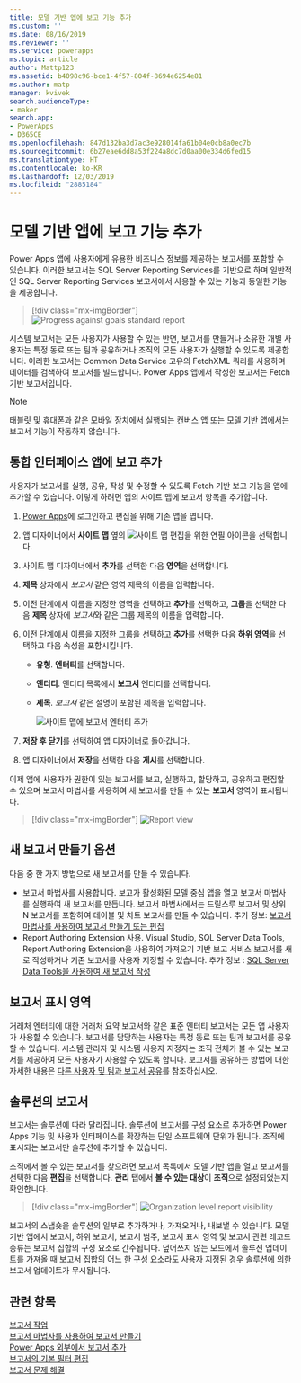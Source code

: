 ```yaml
---
title: 모델 기반 앱에 보고 기능 추가
ms.custom: ''
ms.date: 08/16/2019
ms.reviewer: ''
ms.service: powerapps
ms.topic: article
author: Mattp123
ms.assetid: b4098c96-bce1-4f57-804f-8694e6254e81
ms.author: matp
manager: kvivek
search.audienceType:
- maker
search.app:
- PowerApps
- D365CE
ms.openlocfilehash: 847d132ba3d7ac3e928014fa61b04e0cb8a0ec7b
ms.sourcegitcommit: 6b27eae6dd8a53f224a8dc7d0aa00e334d6fed15
ms.translationtype: HT
ms.contentlocale: ko-KR
ms.lasthandoff: 12/03/2019
ms.locfileid: "2885184"
---
```

# <a name="add-reporting-features-to-your-model-driven-app"></a>모델 기반 앱에 보고 기능 추가

Power Apps 앱에 사용자에게 유용한 비즈니스 정보를 제공하는 보고서를 포함할 수 있습니다. 이러한 보고서는 SQL Server Reporting Services를 기반으로 하며 일반적인 SQL Server Reporting Services 보고서에서 사용할 수 있는 기능과 동일한 기능을 제공합니다.

> [!div class="mx-imgBorder"] 
> ![](media/progress-against-goals-report.png "Progress against goals standard report")

시스템 보고서는 모든 사용자가 사용할 수 있는 반면, 보고서를 만들거나 소유한 개별 사용자는 특정 동료 또는 팀과 공유하거나 조직의 모든 사용자가 실행할 수 있도록 제공합니다. 이러한 보고서는 Common Data Service 고유의 FetchXML 쿼리를 사용하며 데이터를 검색하여 보고서를 빌드합니다. Power Apps 앱에서 작성한 보고서는 Fetch 기반 보고서입니다.

> [!NOTE]
> 태블릿 및 휴대폰과 같은 모바일 장치에서 실행되는 캔버스 앱 또는 모델 기반 앱에서는 보고서 기능이 작동하지 않습니다. 

<!-- Reports can be built in either of the following ways.

- From a model-driven app using the report wizard. More information: [Create or edit a report using the Report Wizard](/dynamics365/customer-engagement/basics/create-edit-copy-report-wizard) 
- Create custom reports using SQL Server Data Tools and Report Authoring Extensions. More information: [Reporting and Analytics Guide](/dynamics365/customer-engagement/analytics/reporting-analytics-with-dynamics-365)  -->


## <a name="add-reporting-to-a-unified-interface-app"></a>통합 인터페이스 앱에 보고 추가
사용자가 보고서를 실행, 공유, 작성 및 수정할 수 있도록 Fetch 기반 보고 기능을 앱에 추가할 수 있습니다. 이렇게 하려면 앱의 사이트 맵에 보고서 항목을 추가합니다. 

1. [Power Apps](https://make.powerapps.com/?utm_source=padocs&utm_medium=linkinadoc&utm_campaign=referralsfromdoc)에 로그인하고 편집을 위해 기존 앱을 엽니다. 
2. 앱 디자이너에서 **사이트 맵** 옆의 ![사이트 맵 편집을 위한 연필 아이콘](media/ccf-pencil-icon.png)을 선택합니다. 
3. 사이트 맵 디자이너에서 **추가**를 선택한 다음 **영역**을 선택합니다. 
4. **제목** 상자에서 *보고서* 같은 영역 제목의 이름을 입력합니다. 
5. 이전 단계에서 이름을 지정한 영역을 선택하고 **추가**를 선택하고, **그룹**을 선택한 다음 **제목** 상자에 *보고서*와 같은 그룹 제목의 이름을 입력합니다. 
6. 이전 단계에서 이름을 지정한 그룹을 선택하고 **추가**를 선택한 다음 **하위 영역**을 선택하고 다음 속성을 포함시킵니다. 

   - **유형**. **엔터티**를 선택합니다.
   - **엔터티**. 엔터티 목록에서 **보고서** 엔터티를 선택합니다.  
   - **제목**. *보고서* 같은 설명이 포함된 제목을 입력합니다.

      ![사이트 맵에 보고서 엔터티 추가](media/report-entity-sitemap.png)

7. **저장 후 닫기**를 선택하여 앱 디자이너로 돌아갑니다. 


8. 앱 디자이너에서 **저장**을 선택한 다음 **게시**를 선택합니다.

이제 앱에 사용자가 권한이 있는 보고서를 보고, 실행하고, 할당하고, 공유하고 편집할 수 있으며 보고서 마법사를 사용하여 새 보고서를 만들 수 있는 **보고서** 영역이 표시됩니다. 

> [!div class="mx-imgBorder"] 
> ![](media/report-feature-in-app.png "Report view")

## <a name="options-for-creating-new-reports"></a>새 보고서 만들기 옵션
다음 중 한 가지 방법으로 새 보고서를 만들 수 있습니다.
- 보고서 마법사를 사용합니다. 보고가 활성화된 모델 중심 앱을 열고 보고서 마법사를 실행하여 새 보고서를 만듭니다. 보고서 마법사에서는 드릴스루 보고서 및 상위 N 보고서를 포함하여 테이블 및 차트 보고서를 만들 수 있습니다. 추가 정보: [보고서 마법사를 사용하여 보고서 만들기 또는 편집](../../user/create-report-with-wizard.md) 
- Report Authoring Extension 사용. Visual Studio, SQL Server Data Tools, Report Authoring Extension을 사용하여 가져오기 기반 보고 서비스 보고서를 새로 작성하거나 기존 보고서를 사용자 지정할 수 있습니다. 추가 정보 : [SQL Server Data Tools을 사용하여 새 보고서 작성](/dynamics365/customer-engagement/analytics/create-a-new-report-using-sql-server-data-tools)

## <a name="report-visibility"></a>보고서 표시 영역
거래처 엔터티에 대한 거래처 요약 보고서와 같은 표준 엔터티 보고서는 모든 앱 사용자가 사용할 수 있습니다. 보고서를 담당하는 사용자는 특정 동료 또는 팀과 보고서를 공유할 수 있습니다. 시스템 관리자 및 시스템 사용자 지정자는 조직 전체가 볼 수 있는 보고서를 제공하여 모든 사용자가 사용할 수 있도록 합니다. 보고서를 공유하는 방법에 대한 자세한 내용은 [다른 사용자 및 팀과 보고서 공유](../../user/work-with-reports.md#share-a-report-with-other-users-or-teams)를 참조하십시오. 

## <a name="reports-in-solutions"></a>솔루션의 보고서
보고서는 솔루션에 따라 달라집니다. 솔루션에 보고서를 구성 요소로 추가하면 Power Apps 기능 및 사용자 인터페이스를 확장하는 단일 소프트웨어 단위가 됩니다. 조직에 표시되는 보고서만 솔루션에 추가할 수 있습니다.

조직에서 볼 수 있는 보고서를 찾으려면 보고서 목록에서 모델 기반 앱을 열고 보고서를 선택한 다음 **편집**을 선택합니다. **관리** 탭에서 **볼 수 있는 대상**이 **조직**으로 설정되었는지 확인합니다. 

> [!div class="mx-imgBorder"] 
> ![](media/report-scope.png "Organization level report visibility")

보고서의 스냅숏을 솔루션의 일부로 추가하거나, 가져오거나, 내보낼 수 있습니다. 모델 기반 앱에서 보고서, 하위 보고서, 보고서 범주, 보고서 표시 영역 및 보고서 관련 레코드 종류는 보고서 집합의 구성 요소로 간주됩니다. 덮어쓰지 않는 모드에서 솔루션 업데이트를 가져올 때 보고서 집합의 어느 한 구성 요소라도 사용자 지정된 경우 솔루션에 의한 보고서 업데이트가 무시됩니다.

## <a name="related-topics"></a>관련 항목
[보고서 작업](/powerapps/user/work-with-reports)<br/>
[보고서 마법사를 사용하여 보고서 만들기](/powerapps/user/create-report-with-wizard)<br/>
[Power Apps 외부에서 보고서 추가](/powerapps/user/add-existing-report)<br/>
[보고서의 기본 필터 편집](/powerapps/user/edit-report-filter)<br/>
[보고서 문제 해결](/powerapps/user/troubleshoot-reports)
